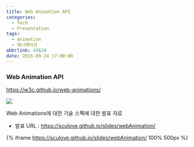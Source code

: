 ```yaml
---
title: Web Animation API
categories:
  - Tech
  - Presentation
tags:
  - animation
  - 애니메이션
abbrlink: 43629
date: 2015-09-24 17:00:00
---
```

### Web Animation API
https://w3c.github.io/web-animations/

![](CSS-SVG-Web-Animations.png)

Web Animations에 대한 기술 스펙에 대한 발표 자료
- 발표 URL : https://sculove.github.io/slides/webAnimation/

{% iframe https://sculove.github.io/slides/webAnimation/ 100% 500px %}
